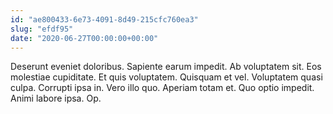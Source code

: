 ```yaml
---
id: "ae800433-6e73-4091-8d49-215cfc760ea3"
slug: "efdf95"
date: "2020-06-27T00:00:00+00:00"
---
```


Deserunt eveniet doloribus. Sapiente earum impedit. Ab voluptatem sit. Eos molestiae cupiditate. Et quis voluptatem. Quisquam et vel. Voluptatem quasi culpa. Corrupti ipsa in. Vero illo quo. Aperiam totam et. Quo optio impedit. Animi labore ipsa. Op.
